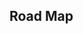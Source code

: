 ## Road Map

<iframe
  :src="$withBase('/game-theory.html')"
  width="100%"
  height="800"
  frameborder="0"
  scrolling="No"
  leftmargin="0"
  topmargin="0"
/>

**博弈型 dp**跟其他类型动态规划不同：博弈型往往从第一步开始分析

策梅洛定理，SG 定理，minimax

# NIM 游戏

先手：第一个行动的称为先手

后手：第二个行动的称为后手

必败状态：无论采取何种行动，都会输掉游戏

必胜状态：某一局面下存在某种行动，使行动后对手面临必败局面

NIM 博弈不存在平局，只有先手必胜 和先手必败两种情况。

## 定理

NIM 游戏先手必胜，当且仅当 $A_1\ xor\ A_2\ xor\ ...\ xor\ A_n \neq 0$

举例：（异或和 为 0 的情况）

![image-20220823085617854](https://muyids.oss-cn-beijing.aliyuncs.com/img/image-20220823085617854.png)

证明：

如上图所示，所有物品被取光是一个 必败局面，当异或和为 0 时，先手必败（后手每一轮都取跟先手 一样的石子数）

对于任意一个局面，如果 $A_1\ xor\ A_2\ xor\ ...\ xor\ A_n = x \neq 0$，设 x 的最高位 1 在第 k 位，则一定存在 $A_i$ 的 第 k 位为 1，$A_i\ xor x < A_i$，拿走若干石子，使其成为 $A_i\ xor x$，就得到了一个所有石子异或和 为 0 的局面。

## [AcWing 891. Nim 游戏](https://www.acwing.com/problem/content/893/)

# SG 函数

<!--  ![D58AFD439ED72CF24BB8C6860A0B818D.jpg](https://muyids.oss-cn-beijing.aliyuncs.com/img/42785_3fee2d8518-D58AFD439ED72CF24BB8C6860A0B818D.jpg) -->

## 补充

### Mex 运算:

设 S 表示一个非负整数集合.定义 mex(S)为求出不属于集合 S 的最小非负整数运算,即:
mes(S)=min{x};
例如:S={0,1,2,4},那么 mes(S)=3;

### SG 函数

在有向图游戏中,对于每个节点 x,设从 x 出发共有 k 条有向边,分别到达节点 y1,y2,····yk,定义 SG(x)的后记节点 y1,y2,····
yk 的 SG 函数值构成的集合在执行 mex 运算的结果,即:
SG(x)=mex({SG(y1),SG(y2)····SG(yk)})
特别地,整个有向图游戏 G 的 SG 函数值被定义为有向图游戏起点 s 的 SG 函数值,即 SG(G)=SG(s).

### 有向图游戏的和

设 G1，G2,····,Gm 是 m 个有向图游戏.定义有向图游戏 G,他的行动规则是任选某个有向图游戏 Gi,并在 Gi 上行动一步.G 被称为有向图游戏 G1,G2,·····,Gm 的和.
有向图游戏的和的 SG 函数值等于它包含的各个子游戏 SG 函数的异或和,即:
$SG(G)=SG(G_1)\ xor\ SG(G_2)\ xor\ ···\ xor\ SG(G_m)$

## 翻转游戏

- [LeetCode 293. Flip Game (easy)](https://github.com/muyids/leetcode/blob/master/algorithms/201-300/293.flip-game.md)

- [LeetCode 294. Flip Game II (medium)](https://github.com/muyids/leetcode/blob/master/algorithms/201-300/294.flip-game-ii.md)

## Nim 游戏

- [LeetCode 292. Nim Game (easy)](https://github.com/muyids/leetcode/blob/master/algorithms/201-300/292.nim-game.md)

## 石子游戏

一个数字序列，两名玩家，两人依次从左右两个端点取，两人都会做出最佳选择
